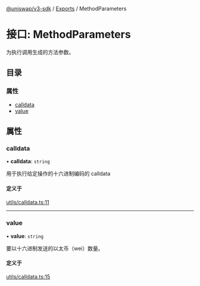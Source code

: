 [@uniswap/v3-sdk](../README.md) / [Exports](../modules.md) / MethodParameters

# 接口: MethodParameters

为执行调用生成的方法参数。

## 目录

### 属性

- [calldata](MethodParameters.md#calldata)
- [value](MethodParameters.md#value)

## 属性

### calldata

• **calldata**: `string`

用于执行给定操作的十六进制编码的 calldata

#### 定义于

[utils/calldata.ts:11](https://github.com/Uniswap/v3-sdk/blob/08a7c05/src/utils/calldata.ts#L11)

___

### value

• **value**: `string`

要以十六进制发送的以太币（wei）数量。

#### 定义于

[utils/calldata.ts:15](https://github.com/Uniswap/v3-sdk/blob/08a7c05/src/utils/calldata.ts#L15)